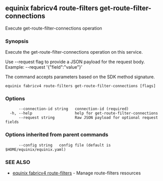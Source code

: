 ## equinix fabricv4 route-filters get-route-filter-connections

Execute get-route-filter-connections operation

### Synopsis

Execute the get-route-filter-connections operation on this service.

Use --request flag to provide a JSON payload for the request body.
Example: --request '{"field":"value"}'

The command accepts parameters based on the SDK method signature.

```
equinix fabricv4 route-filters get-route-filter-connections [flags]
```

### Options

```
      --connection-id string   connection-id (required)
  -h, --help                   help for get-route-filter-connections
      --request string         Raw JSON payload for optional request fields
```

### Options inherited from parent commands

```
      --config string   config file (default is $HOME/equinix/equinix.yaml)
```

### SEE ALSO

* [equinix fabricv4 route-filters](equinix_fabricv4_route-filters.md)	 - Manage route-filters resources


